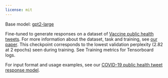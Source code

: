 ```yaml
---
license: mit
---
```


Base model: [gpt2-large](https://huggingface.co/gpt2-large)

Fine-tuned to generate responses on a dataset of [Vaccine public health tweets](https://github.com/TheRensselaerIDEA/generative-response-modeling). For more information about the dataset, task and training, see [our paper](https://arxiv.org/abs/2204.04353). This checkpoint corresponds to the lowest validation perplexity (2.82 at 2 epochs) seen during training. See Training metrics for Tensorboard logs.

For input format and usage examples, see our [COVID-19 public health tweet response model](https://huggingface.co/TheRensselaerIDEA/gpt2-large-covid-tweet-response).

